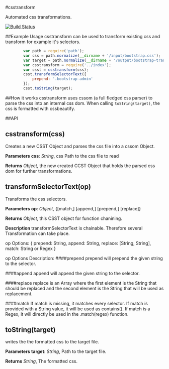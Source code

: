 #csstransform


Automated css transformations.

[![Build Status](https://travis-ci.org/intesso/csstransform.png)](https://travis-ci.org/intesso/csstransform)

##Example Usage
csstransform can be used to transform existing css and transform for example it's selectors.

```javascript
		var path = require('path');
		var css = path.normalize(__dirname + '/input/bootstrap.css');
		var target = path.normalize(__dirname + '/output/bootstrap-transformed.css');
		var csstransform = require('../index');
		var csst = csstransform(css);
		csst.transformSelectorText({
			prepend: '.bootstrap-admin'
		});
		csst.toString(target);
```

##How it works
csstransform uses cssom (a full fledged css parser) to parse the css into an internal css dom. When calling `toString(target)`, the css is formatted with cssbeautify.

##API

csstransform(css)
------------------------------
Creates a new CSST Object and parses the css file into a cssom Object.

**Parameters**
**css**:  *String*,  css Path to the css file to read

**Returns**
*Object*,  the new created CCST Object that holds the parsed css dom for further transformations.



transformSelectorText(op)
------------------------------
Transforms the css selectors.


**Parameters**
**op**:  *Object*,  {[match,] [append,] [prepend,] [replace]}

**Returns**
*Object*,  this CSST object for function chanining.

**Description**
transformSelectorText is chainable. Therefore several Transformation can take place.

op Options:
{	prepend: String,
	append: String,
	replace: [String, String],
	match: String or Regex
}

op Options Description:
####prepend
prepend will prepend the given string to the selector.

####append
append will append the given string to the selector.

####replace
replace is an Array where the first element is the String that should be replaced and the second element is the String that will be used as replacement.

####match
If match is missing, it matches every selector. If match is provided with a String value, it will be used as contains(). If match is a Regex, it will directly be used in the .match(regex) function.



toString(target)
----------------
writes the the formatted css to the target file.


**Parameters**
**target**:  *String*,  Path to the target file.

**Returns**
*String*,  The formatted css.


